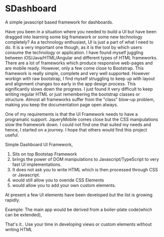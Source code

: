 # SDashboard
A simple javascript based framework for dashboards. 

Have you been in a situation where you needed to build a UI but have been dragged into learning some big framework or some new technology completely? As a technology enthusiast, UI is just a part of what I need to do. It is a very important one though, as it is the tool by which users consume the technology or application.
I have found myself juggling between iOS/Java/HTML/Angular and different types of HTML frameworks. There are a lot of frameworks which produce responsive web-pages and are mobile ready. However, only a few come close to Bootstrap. This framework is really simple, complete and very well supported. 
However workign with raw bootstrap, I find myself struggling to keep up with layout and alignment changes too early in the app design process. This significantly slows down the progress. I just found it very difficult to keep writing regular HTML or just remembering the bootstrap classes or structure. 
Almost all frameworks suffer from the "class" blow-up problem, making you keep the documentation page open always. 

One of my requirements is that the UI Framework needs to have a programatic support. JqueryMobile comes close but the CSS manipulations slow the framework down. I could not find one that suited my needs and hence, I started on a journey. I hope that others would find this project useful. 

Simple Dashboard UI Framework,
1. Sits on top Bootstap Framework 
2. brings the power of DOM manipulations to Javascript/TypeScript to very fast UI implementations. 
3. It does not ask you to write HTML which is then processed through CSS or Javascript. 
4. would still allow you to overide CSS Elements 
5. would allow you to add your own custom elements.

At present a few UI elements have been developed but the list is growing rapidly. 

Example: The main app would be derived from a boiler-plate code(which can be extended),  


That's it.. Use your time in developing views or custom elements without writing HTML 

